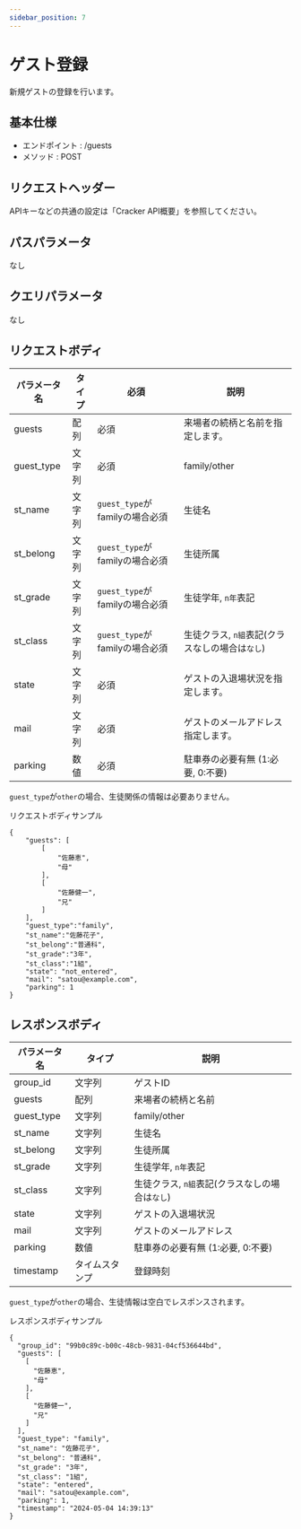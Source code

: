 ```yaml
---
sidebar_position: 7
---
```


# ゲスト登録
新規ゲストの登録を行います。

## 基本仕様
- エンドポイント : /guests
- メソッド : POST

## リクエストヘッダー
APIキーなどの共通の設定は「Cracker API概要」を参照してください。

## パスパラメータ
なし

## クエリパラメータ
なし

## リクエストボディ

|パラメータ名|タイプ|必須|説明|
|----|----|----|----|
|guests|配列|必須|来場者の続柄と名前を指定します。|
|guest_type|文字列|必須|family/other|
|st_name|文字列|`guest_type`がfamilyの場合必須|生徒名|
|st_belong|文字列|`guest_type`がfamilyの場合必須|生徒所属|
|st_grade|文字列|`guest_type`がfamilyの場合必須|生徒学年, `n年`表記|
|st_class|文字列|`guest_type`がfamilyの場合必須|生徒クラス, `n組`表記(クラスなしの場合は`なし`)|
|state|文字列|必須|ゲストの入退場状況を指定します。|
|mail|文字列|必須|ゲストのメールアドレス指定します。|
|parking|数値|必須|駐車券の必要有無 (1:必要, 0:不要)|

`guest_type`が`other`の場合、生徒関係の情報は必要ありません。

リクエストボディサンプル
```
{
    "guests": [
        [
            "佐藤恵",
            "母"
        ],
        [
            "佐藤健一",
            "兄"
        ]
    ],
    "guest_type":"family",
    "st_name":"佐藤花子",
    "st_belong":"普通科",
    "st_grade":"3年",
    "st_class":"1組",
    "state": "not_entered",
    "mail": "satou@example.com",
    "parking": 1
}
```

## レスポンスボディ

|パラメータ名|タイプ|説明|
|----|----|----|
|group_id|文字列|ゲストID|
|guests|配列|来場者の続柄と名前|
|guest_type|文字列|family/other|
|st_name|文字列|生徒名|
|st_belong|文字列|生徒所属|
|st_grade|文字列|生徒学年, `n年`表記|
|st_class|文字列|生徒クラス, `n組`表記(クラスなしの場合は`なし`)|
|state|文字列|ゲストの入退場状況|
|mail|文字列|ゲストのメールアドレス|
|parking|数値|駐車券の必要有無 (1:必要, 0:不要)|
|timestamp|タイムスタンプ|登録時刻|

`guest_type`が`other`の場合、生徒情報は空白でレスポンスされます。

レスポンスボディサンプル
```
{
  "group_id": "99b0c89c-b00c-48cb-9831-04cf536644bd",
  "guests": [
    [
      "佐藤恵",
      "母"
    ],
    [
      "佐藤健一",
      "兄"
    ]
  ],
  "guest_type": "family",
  "st_name": "佐藤花子",
  "st_belong": "普通科",
  "st_grade": "3年",
  "st_class": "1組",
  "state": "entered",
  "mail": "satou@example.com",
  "parking": 1,
  "timestamp": "2024-05-04 14:39:13"
}
```
